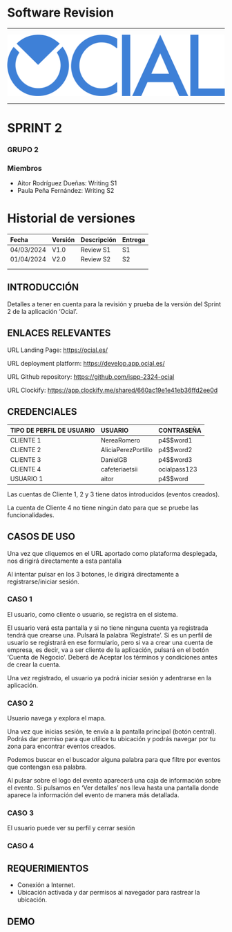 ﻿# Software Revision
---

<MDXLayout>
  <img src="https://github.com/ispp-2324-ocial/KB/blob/main/assets/Texto_Ocial.png?raw=true" alt="Texto_Ocial" className="img-centered img-custom-height" />
</MDXLayout>

---

# SPRINT 2


### GRUPO 2

### Miembros

- Aitor Rodríguez Dueñas: Writing S1
- Paula Peña Fernández: Writing S2


# **Historial de versiones**

|Fecha|Versión|Descripción |Entrega|
| :- | :- | :- | :- |
|04/03/2024|V1.0|Review S1|S1|
|01/04/2024|V2.0|Review S2|S2|
|||||
|||||


## INTRODUCCIÓN

Detalles a tener en cuenta para la revisión y prueba de la versión del Sprint 2 de la aplicación ‘Ocial’.

## ENLACES RELEVANTES

URL Landing Page: <https://ocial.es/> 

URL deployment platform: <https://develop.app.ocial.es/> 

URL Github repository: <https://github.com/ispp-2324-ocial> 

URL Clockify: <https://app.clockify.me/shared/660ac19e1e41eb36ffd2ee0d> 

## CREDENCIALES

|TIPO DE PERFIL DE USUARIO|USUARIO|CONTRASEÑA|
| :- | :- | :- |
|CLIENTE 1|NereaRomero|p4$$word1|
|CLIENTE 2|AliciaPerezPortillo|p4$$word2|
|CLIENTE 3|DanielGB|p4$$word3|
|CLIENTE 4|cafeteriaetsii|ocialpass123|
|USUARIO 1|aitor|p4$$word|

Las cuentas de Cliente 1, 2 y 3 tiene datos introducidos (eventos creados).

La cuenta de Cliente 4 no tiene ningún dato para que se pruebe las funcionalidades.

## CASOS DE USO
Una vez que cliquemos en el URL aportado como plataforma desplegada, nos dirigirá directamente a esta pantalla

Al intentar pulsar en los 3 botones, le dirigirá directamente a registrarse/iniciar sesión.
### CASO 1
El usuario, como cliente o usuario, se registra en el sistema. 

El usuario verá esta pantalla y si no tiene ninguna cuenta ya registrada tendrá que crearse una. Pulsará la palabra ‘Regístrate’. Si es un perfil de usuario se registrará en ese formulario, pero si va a crear una cuenta de empresa, es decir, va a ser cliente de la aplicación, pulsará en el botón ‘Cuenta de Negocio’. Deberá de Aceptar los términos y condiciones antes de crear la cuenta.

Una vez registrado, el usuario ya podrá iniciar sesión y adentrarse en la aplicación.

### CASO 2

Usuario navega y explora el mapa.

Una vez que inicias sesión, te envía a la pantalla principal (botón central). Podrás dar permiso para que utilice tu ubicación y podrás navegar por tu zona para encontrar eventos creados.

Podemos buscar en el buscador alguna palabra para que filtre por eventos que contengan esa palabra.

Al pulsar sobre el logo del evento aparecerá una caja de información sobre el evento. Si pulsamos en ‘Ver detalles’ nos lleva hasta una pantalla donde aparece la información del evento de manera más detallada.

###
### CASO 3
El usuario puede ver su perfil y cerrar sesión

### CASO 4

## REQUERIMIENTOS
- Conexión a Internet.
- Ubicación activada y dar permisos al navegador para rastrear la ubicación.

## DEMO
